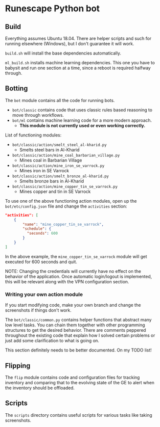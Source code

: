 # Runescape Python bot

## Build

Everything assumes Ubuntu 18.04. 
There are helper scripts and such for running elsewhere (Windows), 
but I don't guarantee it will work.

`build.sh` will install the base dependencies automatically.

`ml_build.sh` installs machine learning dependencies.
This one you have to babysit and run one section at a time,
since a reboot is required halfway through.

## Botting

The `bot` module contains all the code for running bots.
* `bot/classic` contains code that uses classic rules based reasoning
to move through workflows.
* `bot/ml` contains machine learning code for a more modern approach.
  * **This module is not currently used or even working correctly.**

List of functioning modules:
 * `bot/classic/action/smelt_steel_al-kharid.py`
   * Smelts steel bars in Al-Kharid
 * `bot/classic/action/mine_coal_barbarian_village.py`
   * Mines coal in Barbarian Village
 * `bot/classic/action/mine_iron_se_varrock.py`
   * Mines iron in SE Varrock
 * `bot/classic/action/smelt_bronze_al-kharid.py`
   * Smelts bronze bars in Al-Kharid
 * `bot/classic/action/mine_copper_tin_se_varrock.py`
   * Mines copper and tin in SE Varrock
   
To use one of the above functioning action modules, 
open up the `bot/etc/config.json` file and change the `activities` section:

```json
"activities": [
    {
        "name": "mine_copper_tin_se_varrock",
        "schedule": {
          "seconds": 600
        }
    }
]
```

In the above example, 
the `mine_copper_tin_se_varrock` 
module will get executed for 600 seconds and quit.

NOTE: Changing the credentials will currently have no effect
on the behavior of the application.
Once automatic login/logout is implemented,
this will be relevant along with the VPN configuration section.  

### Writing your own action module

If you start modifying code, 
make your own branch and change the screenshots if things don't work.

The `bot/classic/common.py` contains helper functions that abstract many low level tasks.
You can chain them together with other programming structures
to get the desired behavior. 
There are comments peppered throughout the existing code that explain 
how I solved certain problems or just add some clarification to what is going on.

This section definitely needs to be better documented. On my TODO list!

## Flipping

The `flip` module contains code and configuration files for tracking
inventory and comparing that to the evolving state of the GE
to alert when the inventory should be offloaded.

## Scripts

The `scripts` directory contains useful scripts for various tasks like
taking screenshots.
